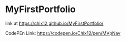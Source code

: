 # MyFirstPortfolio

link at https://chix12.github.io/MyFirstPortfolio/

CodePEn Link: https://codepen.io/Chix12/pen/MVpNav
